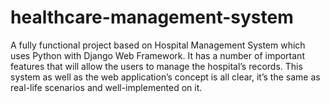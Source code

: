# healthcare-management-system
A fully functional project based on Hospital Management System which uses Python with Django Web Framework. It has a number of important features that will allow the users to manage the hospital’s records. This system as well as the web application’s concept is all clear, it’s the same as real-life scenarios and well-implemented on it.
